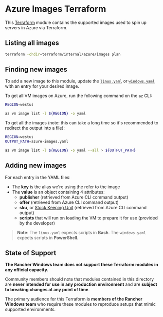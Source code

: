 # Azure Images Terraform

This [Terraform](https://www.terraform.io/) module contains the supported images used to spin up servers in Azure via Terraform.

## Listing all images

```bash
terraform -chdir=terraform/internal/azure/images plan
```

## Finding new images

To add a new image to this module, update the [`linux.yaml`](./files/linux.yaml) or [`windows.yaml`](./files/windows.yaml) with an entry for your desired image.

To get all VM images on Azure, run the following command on the `az` CLI:

```bash
REGION=westus

az vm image list -l ${REGION} -o yaml
```

To get all the images (note: this can take a long time so it's recommended to redirect the output into a file):

```bash
REGION=westus
OUTPUT_PATH=azure-images.yaml

az vm image list -l ${REGION} -o yaml --all > ${OUTPUT_PATH}
```

## Adding new images

For each entry in the YAML files:

- The **key** is the alias we're using the refer to the image
- The **value** is an object containing 4 attributes:
  - **publisher** (retrieved from Azure CLI command output)
  - **offer** (retrieved from Azure CLI command output)
  - **sku**, or [Stock Keeping Unit](https://www.investopedia.com/terms/s/stock-keeping-unit-sku.asp) (retrieved from Azure CLI command output)
  - **scripts** that will run on loading the VM to prepare it for use (provided by the developer)

> **Note**: The `linux.yaml` expects scripts in **Bash**. The `windows.yaml` expects scripts in **PowerShell**.

## State of Support

**The Rancher Windows team does not support these Terraform modules in any official capacity.**

Community members should note that modules contained in this directory are **never intended for use in any production environment** and are **subject to breaking changes at any point of time**.

The primary audience for this Terraform is **members of the Rancher Windows team** who require these modules to reproduce setups that mimic supported environments.
